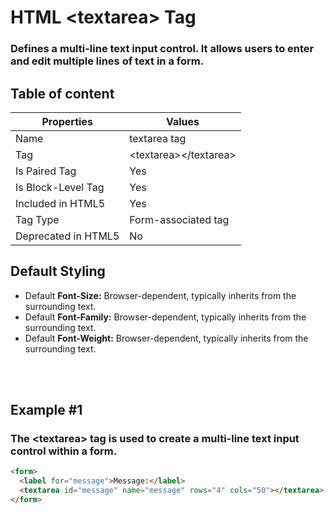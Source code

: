 # HTML &lt;textarea&gt; Tag

### Defines a multi-line text input control. It allows users to enter and edit multiple lines of text in a form.



## Table of content


| Properties            | Values                                                               |
|---------------------|----------------------------------------------------------------------|
| Name                | textarea tag                                                |
| Tag                 | &lt;textarea&gt;&lt;/textarea&gt;                                            |
| Is Paired Tag       | Yes                                                  |
| Is Block-Level Tag  | Yes                                |
| Included in HTML5   | Yes     |
| Tag Type            | Form-associated tag     |
| Deprecated in HTML5 | No     |


## Default Styling


-	Default **Font-Size:** Browser-dependent, typically inherits from the surrounding text.
-	Default **Font-Family:** Browser-dependent, typically inherits from the surrounding text.
-	Default **Font-Weight:** Browser-dependent, typically inherits from the surrounding text.


<br>
<br>

## Example #1
### The &lt;textarea&gt; tag is used to create a multi-line text input control within a form.
```html
<form>
  <label for="message">Message:</label>
  <textarea id="message" name="message" rows="4" cols="50"></textarea>
</form>
``` 
<br>
<br>

